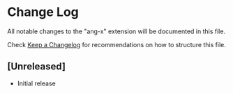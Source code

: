 # Change Log
All notable changes to the "ang-x" extension will be documented in this file.

Check [Keep a Changelog](http://keepachangelog.com/) for recommendations on how to structure this file.

## [Unreleased]
- Initial release

